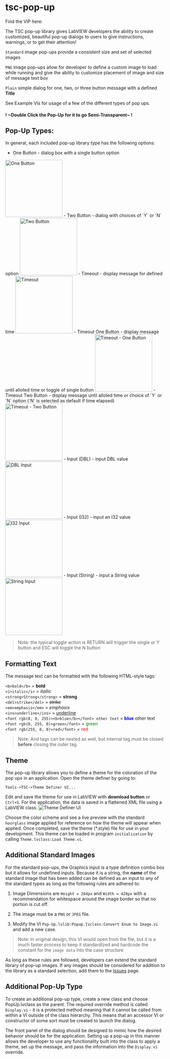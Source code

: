 # tsc-pop-up
Find the VIP here:

The TSC pop-up library gives LabVIEW developers the ability to create customized, beautiful pop-up dialogs to users to give instructions, warnings, or to get their attention!

`Standard`  image pop-ups provide a consistent size and set of selected images

`PNG` image pop-ups allow for developer to define a custom image to load while running and give the ability to customize placement of image and size of message text box

`Plain` simple dialog for one, two, or three button message with a defined **Title**

See Example VIs for usage of a few of the different types of pop ups.

#### ! ~Double Click the Pop-Up for it to go Semi-Transparent~ !

## Pop-Up Types:
In general, each included pop-up library type has the following options:
- One Button - dialog box with a single button option  
<img src="./assets/images/one-button.png" alt = "One Button" width="180"/>
- Two Button - dialog with choices of `Y` or `N` option  
<img src="./assets/images/two-button.png" alt = "Two Button" width="180"/>
- Timeout - display message for defined time  
<img src="./assets/images/timeout.png" alt = "Timeout" width="180"/>
- Timeout One Button - display message until alloted time or toggle of single button  
<img src="./assets/images/timeout-one.png" alt = "Timeout - One Button" width="180"/>
- Timeout Two Button - display message until alloted time or choice of `Y` or `N` option (`N` is selected as default if time elapsed)  
<img src="./assets/images/timeout-two.png" alt = "Timeout - Two Button" width="180"/>
- Input (DBL) - input DBL value  
<img src="./assets/images/dbl-input.png" alt = "DBL Input" width="180"/>
- Input (I32)  - input an I32 value  
<img src="./assets/images/i32-input.png" alt = "I32 Input" width="180"/>
- Input (String) - input a String value  
<img src="./assets/images/str-input.png" alt = "String Input" width="180"/>

>  Note: the typical toggle action is RETURN will trigger the single or Y button and ESC will toggle the N button

## Formatting Text
The message text can be formatted with the following HTML-style tags:

`<b>bold</b>` = **bold**  
`<i>italic</i>`  = *itallic*  
`<strong>Strong</strong>`  = **strong**  
`<del>strike</del>`  = <del>strike</del>  
`<em>emphasis</em>` = *emphasis*  
`<ins>underline</ins>` = <ins>underline</ins>  
`<font rgb(0, 0, 255)><b>blue</b></font> other text` = <font color = 'blue'><b>blue</b></font> other text  
`<font rgb(0, 255, 0)>green</font>` = <font color = 'green'>green</font>  
`<font rgb(255, 0, 0)>red</font>` = <font color = 'red'>red</font> 

> Note: And tags can be nested as well, but internal tag must be closed **before** closing the outer tag.

## Theme
The pop-up library allows you to define a theme for the coloration of the pop ups in an application. Open the theme definer by going to:

    Tools->TSC->Theme Definer UI...

Edit and save the theme for use in LabVIEW with **download button** or `Ctrl+S`. For the application, the data is saved in a flattened XML file using a LabVIEW class.
<img src="./assets/images/Theme Definer.png" alt = "Theme Definer UI" /> 

Choose the color scheme and see a live preview with the standard `hourglass` image applied for reference on how the theme will appear when applied. Once completed, save the theme (*.style) file for use in your development. This theme can be loaded in program `initialization` by calling `Theme.lvclass:Load Theme.vi`.

## Additional Standard Images

For the standard pop-ups, the Graphics input is a type definition combo box but it allows for undefined inputs. Because it is a string, the **name** of the standard image that has been added can be defined as an input to any of the standard types as long as the following rules are adhered to:

1. Image Dimensions are `Height = 264px` and `Width = 420px` with a recommendation for whitespace around the image border so that no portion is cut off.

2. The image must be a `PNG` or `JPEG` file.

3. Modify the VI `Pop-Up.lvlib:Popup.lvclass:Convert Enum to Image.vi` and add a new case.  
  
   
>   Note: In original design, this VI would open from the file, but it is a much faster process to keep it standardized and hardcode the constant for the `image data` into the case structure

As long as these rules are followed, developers can extend the standard library of pop-up images. If any images should be considered for addition to the library as a standard selection, add them to the [Issues](https://github.com/danielcoons/tsc-pop-up/issues) page.  

## Additional Pop-Up Type

To create an additional pop-up type, create a new class and choose PopUp.lvclass as the parent. The required override method is called `Display.vi` - it is a protected method meaning that it cannot be called from within a VI outside of the class hierarchy. This means that an accessor VI or constructor of some sort must be created to launch the dialog. 

The front panel of the dialog should be designed to mimic how the desired behavior should be for the application. Setting up a pop-up in this manner allows the developer to use any functionality built into the class to apply a theme, set up the message, and pass the information into the `Display.vi` override. 